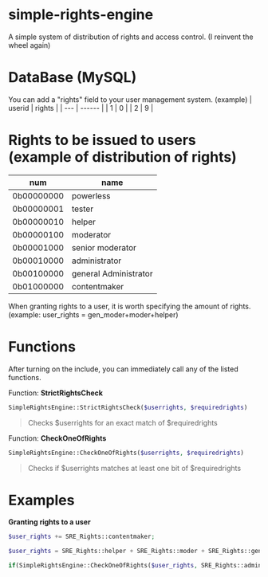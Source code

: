 # simple-rights-engine
A simple system of distribution of rights and access control. (I reinvent the wheel again)

# DataBase (MySQL)
You can add a "rights" field to your user management system. (example)
| userid | rights |
| ---    | ------ |
| 1      |   0    |
| 2      |   9    |

# Rights to be issued to users (example of distribution of rights) 
| num         | name                  |
| ----------- | --------------------- |
| 0b00000000  | powerless             |
| 0b00000001  | tester                |
| 0b00000010  | helper                |
| 0b00000100  | moderator             |
| 0b00001000  | senior moderator      |
| 0b00010000  | administrator         |
| 0b00100000  | general Administrator |
| 0b01000000  | contentmaker          |

When granting rights to a user, it is worth specifying the amount of rights. (example: user_rights = gen_moder+moder+helper)

# Functions
After turning on the include, you can immediately call any of the listed functions.

Function: **StrictRightsCheck**
```php
SimpleRightsEngine::StrictRightsCheck($userrights, $requiredrights)
```
>Checks $userrights for an exact match of $requiredrights

Function: **CheckOneOfRights**
```php
SimpleRightsEngine::CheckOneOfRights($userrights, $requiredrights)
```
>Checks if $userrights matches at least one bit of $requiredrights

# Examples
**Granting rights to a user**
```php
$user_rights += SRE_Rights::contentmaker;
```
```php
$user_rights = SRE_Rights::helper + SRE_Rights::moder + SRE_Rights::gen_moder + SRE_Rights::tester;
```
```php
if(SimpleRightsEngine::CheckOneOfRights($user_rights, SRE_Rights::admin + SRE_Rights::gen_admin)){}
```
